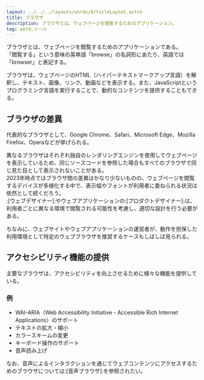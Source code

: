 ```yaml
---
layout: ../../../layouts/words/ArticleLayout.astro
title: ブラウザ
description: ブラウザとは、ウェブページを閲覧するためのアプリケーション。
tag: word,ツール
---
```


ブラウザとは、ウェブページを閲覧するためのアプリケーションである。  
「閲覧する」という意味の英単語「browse」の名詞形にあたり、英語では「browser」と表記する。

ブラウザは、ウェブページのHTML（ハイパーテキストマークアップ言語）を解釈し、テキスト、画像、リンク、動画などを表示する。また、JavaScriptというプログラミング言語を実行することで、動的なコンテンツを提供することもできる。

## ブラウザの差異
代表的なブラウザとして、Google Chrome、Safari、Microsoft Edge、Mozilla Firefox、Operaなどが挙げられる。

異なるブラウザはそれぞれ独自のレンダリングエンジンを使用してウェブページを表示しているため、同じソースコードを参照した場合もすべてのブラウザで同じ見た目として表示されないことがある。  
2023年時点ではブラウザ間の差異はかなり少ないものの、ウェブページを閲覧するデバイスが多様化する中で、表示幅やフォントが利用者に委ねられる状況は依然として続くだろう。  
:[ウェブデザイナー]:やウェブアプリケーションの:[プロダクトデザイナー]:は、利用者ごとに異なる環境で閲覧される可能性を考慮し、適切な設計を行う必要がある。

ちなみに、ウェブサイトやウェブアプリケーションの運営者が、動作を担保した利用環境として特定のウェブブラウザを推奨するケースもしばしば見られる。

## アクセシビリティ機能の提供
主要なブラウザは、アクセシビリティを向上させるために様々な機能を提供している。

### 例
- WAI-ARIA（Web Accessibility Initiative - Accessible Rich Internet Applications）のサポート
- テキストの拡大・縮小
- カラースキームの変更
- キーボード操作のサポート
- 音声読み上げ

なお、音声によるインタラクションを通じてウェブコンテンツにアクセスするためのブラウザについては:[音声ブラウザ]:を参照されたい。
